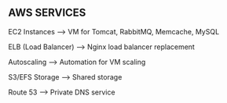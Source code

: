 <h2>AWS SERVICES</h2>

EC2 Instances --> VM for Tomcat, RabbitMQ, Memcache, MySQL <p>
ELB (Load Balancer) --> Nginx load balancer replacement <p>
Autoscaling --> Automation for VM scaling<p>
S3/EFS Storage --> Shared storage<p>
Route 53 --> Private DNS service<p>
